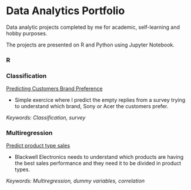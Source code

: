 # Data Analytics Portfolio
Data analytic projects completed by me for academic, self-learning and hobby purposes. 

The projects are presented on R and Python using Jupyter Notebook. 

<h3> R </h3>
<h3> Classification </h3>

<a href="https://github.com/ffmc/data-analytics-portfolio/tree/master/Classification">Predicting Customers Brand Preference</a>
- Simple exercice where I predict the empty replies from a survey trying to understand which brand, Sony or Acer the customers prefer.  

<i>Keywords: Classification, survey</i>

<h3> Multiregression </h3>

<a href="https://github.com/ffmc/data-analytics-portfolio/tree/master/Multiple%20Regression">Predict product type sales</a>
- Blackwell Electronics needs to understand which products are having the best sales performance and they need it to be divided in product types. 

<i>Keywords: Multiregression, dummy variables, correlation</i>
